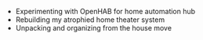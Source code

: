 * Experimenting with OpenHAB for home automation hub
* Rebuilding my atrophied home theater system
* Unpacking and organizing from the house move
